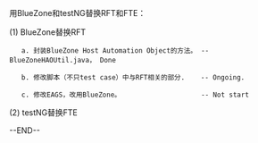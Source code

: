 用BlueZone和testNG替换RFT和FTE：

   (1) BlueZone替换RFT
   
       a. 封装BlueZone Host Automation Object的方法。 -- BlueZoneHAOUtil.java， Done
       
       b. 修改脚本（不只test case）中与RFT相关的部分.    -- Ongoing.
       
       c. 修改EAGS，改用BlueZone。                    -- Not start
       
       
   (2) testNG替换FTE

 
--END--
